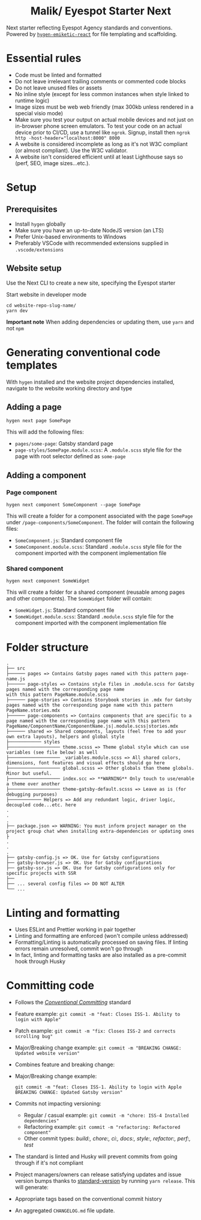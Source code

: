 <h1 align="center">
 Malik/ Eyespot Starter Next
</h1>

Next starter reflecting Eyespot Agency standards and conventions. Powered by [`hygen-emiketic-react`](https://www.npmjs.com/package/hygen-emiketic-react) for file templating and scaffolding.

# Essential rules

- Code must be linted and formatted
- Do not leave irrelevant trailing comments or commented code blocks
- Do not leave unused files or assets
- No inline style (except for less common instances when style linked to runtime logic)
- Image sizes must be web web friendly (max 300kb unless rendered in a special visio mode)
- Make sure you test your output on actual mobile devices and not just on in-browser phone screen emulators. To test your code on an actual device prior to CI/CD, use a tunnel like `ngrok`. Signup, install then `ngrok http -host-header="localhost:8000" 8000`
- A website is considered incomplete as long as it's not W3C compliant (or almost compliant). Use the W3C validator.
- A website isn't considered efficient until at least Lighthouse says so (perf, SEO, image sizes...etc.).

# Setup

## Prerequisites

- Install `hygen` globally
- Make sure you have an up-to-date NodeJS version (an LTS)
- Prefer Unix-based environments to Windows
- Preferably VSCode with recommended extensions supplied in `.vscode/extensions`

## Website setup

Use the Next CLI to create a new site, specifying the Eyespot starter

Start website in developer mode

```shell
cd website-repo-slug-name/
yarn dev
```

**Important note** When adding dependencies or updating them, use `yarn` and not `npm`

# Generating conventional code templates

With `hygen` installed and the website project dependencies installed, navigate to the website working directory and type

## Adding a page

`hygen next page SomePage`

This will add the following files:

- `pages/some-page`: Gatsby standard page
- `page-styles/SomePage.module.scss`: A `.module.scss` style file for the page with root selector defined as `some-page`

## Adding a component

### Page component

`hygen next component SomeComponent --page SomePage`

This will create a folder for a component associated with the page `SomePage` under `/page-components/SomeComponent`. The folder will contain the following files:

- `SomeComponent.js`: Standard component file
- `SomeComponent.module.scss`: Standard `.module.scss` style file for the component imported with the component implementation file

### Shared component

`hygen next component SomeWidget`

This will create a folder for a shared component (reusable among pages and other components). The `SomeWidget` folder will contain:

- `SomeWidget.js`: Standard component file
- `SomeWidget.module.scss`: Standard `.module.scss` style file for the component imported with the component implementation file

# Folder structure

    .
    ├── src
    ├────── pages => Contains Gatsby pages named with this pattern page-name.js
    ├────── page-styles => Contains style files in .module.scss for Gatsby pages named with the corresponding page name
    with this pattern PageName.module.scss
    ├────── page-stories => Contains Storybook stories in .mdx for Gatsby pages named with the corresponding page name with this pattern PageName.stories.mdx
    ├────── page-components => Contains components that are specific to a page named with the corresponding page name with this pattern PageName/ComponentName/ComponentName.js|.module.scss|stories.mdx
    ├────── shared => Shared components, layouts (feel free to add your own extra layouts), helpers and global style
    ├──────────── styles
    ├─────────────────── theme.scsss => Theme global style which can use variables (see file below) as well
    ├─────────────────── _variables.module.scss => All shared colors, dimensions, font features and visual effects should go here
    ├─────────────────── global.scsss => Other globals than theme globals. Minor but useful.
    ├─────────────────── index.scc => **WARNING** Only touch to use/enable a theme over another
    ├─────────────────── theme-gatsby-default.scsss => Leave as is (for debugging purposes)
    ├──────────── Helpers => Add any redundant logic, driver logic, decoupled code...etc. here
    .
    .
    .
    ├── package.json => WARNING: You must inform project manager on the project group chat when installing extra-dependencies or updating ones
    ├
    .
    .
    .
    ├── gatsby-config.js => OK. Use for Gatsby configurations
    ├── gatsby-browser.js => OK. Use for Gatsby configurations
    ├── gatsby-ssr.js => OK. Use for Gatsby configurations only for specific projects with SSR
    ├──
    ├── ... several config files => DO NOT ALTER
    └── ...

# Linting and formatting

- Uses ESLint and Prettier working in pair together
- Linting and formatting are enforced (won't compile unless addressed)
- Formatting/Linting is automatically processed on saving files. If linting errors remain unresolved, commit won't go through
- In fact, linting and formatting tasks are also
  installed as a pre-commit hook through Husky

# Committing code

- Follows the [_Conventional Committing_](https://www.conventionalcommits.org/en/v1.0.0/) standard

- Feature example: `git commit -m "feat: Closes ISS-1. Ability to login with Apple"`
- Patch example: `git commit -m "fix: Closes ISS-2 and corrects scrolling bug"`
- Major/Breaking change example: `git commit -m "BREAKING CHANGE: Updated website version"`
- Combines feature and breaking change:
- Major/Breaking change example:

  `git commit -m "feat: Closes ISS-1. Ability to login with Apple BREAKING CHANGE: Updated Gatsby version"`

- Commits not impacting versioning:

  - Regular / casual example: `git commit -m "chore: ISS-4 Installed dependencies"`
  - Refactoring example: `git commit -m "refactoring: Refactored component"`
  - Other commit types: _build:, chore:, ci:, docs:, style:, refactor:, perf:, test_

- The standard is linted and Husky will prevent commits from going through if it's not compliant
- Project managers/owners can release satisfying updates and issue version bumps thanks to [standard-version](https://github.com/conventional-changelog/standard-version) by running `yarn release`. This will generate:
- Appropriate tags based on the conventional commit history
- An aggregated `CHANGELOG.md` file update.

